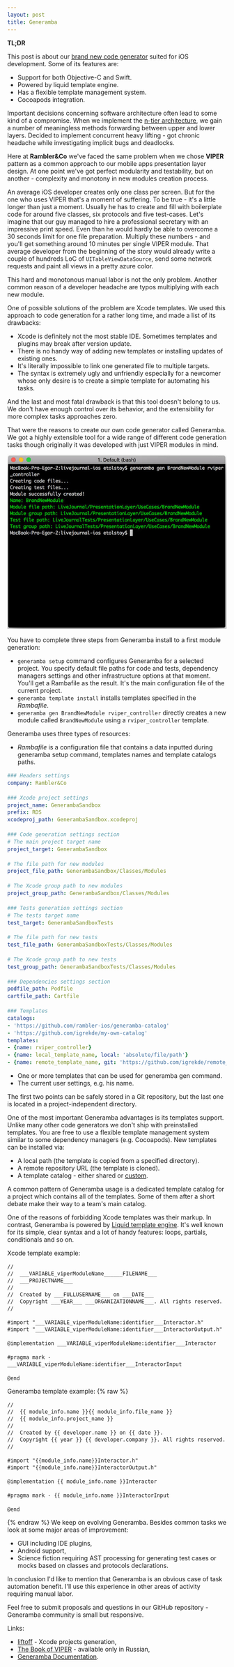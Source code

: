 ```yaml
---
layout: post
title: Generamba
---
```


**TL;DR**

This post is about our [brand new code generator](https://github.com/rambler-ios/Generamba) suited for iOS development. Some of its features are:

- Support for both Objective-C and Swift.
- Powered by liquid template engine.
- Has a flexible template management system.
- Cocoapods integration.

<!--more-->

Important decisions concerning software architecture often lead to some kind of a compromise. When we implement the [n-tier architecture](https://en.wikipedia.org/wiki/Multitier_architecture), we gain a number of meaningless methods forwarding between upper and lower layers. Decided to implement concurrent heavy lifting - got chronic headache while investigating implicit bugs and deadlocks.

Here at **Rambler&Co** we've faced the same problem when we chose **VIPER** pattern as a common approach to our mobile apps presentation layer design. At one point we've got perfect modularity and testability, but on another - complexity and monotony in new modules creation process.

An average iOS developer creates only one class per screen. But for the one who uses VIPER that's a moment of suffering. To be true - it's a little longer than just a moment. Usually he has to create and fill with boilerplate code for around five classes, six protocols and five test-cases. Let's imagine that our guy managed to hire a professional secretary with an impressive print speed. Even than he would hardly be able to overcome a 30 seconds limit for one file preparation. Multiply these numbers - and you'll get something around 10 minutes per single VIPER module. That average developer from the beginning of the story would already write a couple of hundreds LoC of `UITableViewDataSource`, send some network requests and paint all views in a pretty azure color.

This hard and monotonous manual labor is not the only problem. Another common reason of a developer headache are typos multiplying with each new module.

One of possible solutions of the problem are Xcode templates. We used this approach to code generation for a rather long time, and made a list of its drawbacks:

- Xcode is definitely not the most stable IDE. Sometimes templates and plugins may break after version update.
- There is no handy way of adding new templates or installing updates of existing ones.
- It's literally impossible to link one generated file to multiple targets.
- The syntax is extremely ugly and unfriendly especially for a newcomer whose only desire is to create a simple template for automating his tasks.

And the last and most fatal drawback is that this tool doesn't belong to us. We don't have enough control over its behavior, and the extensibility for more complex tasks approaches zero.

That were the reasons to create our own code generator called Generamba. We got a highly extensible tool for a wide range of different code generation tasks though originally it was developed with just VIPER modules in mind.

![Generamba Screenshot](/public/img/posts/generamba.jpg)

You have to complete three steps from Generamba install to a first module generation:

- `generamba setup` command configures Generamba for a selected project. You specify default file paths for code and tests, dependency managers settings and other infrastructure options at that moment. You'll get a Rambafile as the result. It's the main configuration file of the current project.
- `generamba template install` installs templates specified in the *Rambafile*.
- `generamba gen BrandNewModule rviper_controller` directly creates a new module called `BrandNewModule` using a `rviper_controller` template.

Generamba uses three types of resources:

- *Rambafile* is a configuration file that contains a data inputted during generamba setup command, templates names and template catalogs paths.

```yml
### Headers settings
company: Rambler&Co

### Xcode project settings
project_name: GenerambaSandbox
prefix: RDS
xcodeproj_path: GenerambaSandbox.xcodeproj

### Code generation settings section
# The main project target name
project_target: GenerambaSandbox

# The file path for new modules
project_file_path: GenerambaSandbox/Classes/Modules

# The Xcode group path to new modules
project_group_path: GenerambaSandbox/Classes/Modules

### Tests generation settings section
# The tests target name
test_target: GenerambaSandboxTests

# The file path for new tests
test_file_path: GenerambaSandboxTests/Classes/Modules

# The Xcode group path to new tests
test_group_path: GenerambaSandboxTests/Classes/Modules

### Dependencies settings section
podfile_path: Podfile
cartfile_path: Cartfile

### Templates
catalogs:
- 'https://github.com/rambler-ios/generamba-catalog'
- 'https://github.com/igrekde/my-own-catalog'
templates:
- {name: rviper_controller}
- {name: local_template_name, local: 'absolute/file/path'}
- {name: remote_template_name, git: 'https://github.com/igrekde/remote_template'}
```

- One or more templates that can be used for generamba gen command.
- The current user settings, e.g. his name.

The first two points can be safely stored in a Git repository, but the last one is located in a project-independent directory.

One of the most important Generamba advantages is its templates support. Unlike many other code generators we don't ship with preinstalled templates. You are free to use a flexible template management system similar to some dependency managers (e.g. Cocoapods). New templates can be installed via:

- A local path (the template is copied from a specified directory).
- A remote repository URL (the template is cloned).
- A template catalog - either shared or [custom](https://github.com/rambler-ios/generamba-catalog).

A common pattern of Generamba usage is a dedicated template catalog for a project which contains all of the templates. Some of them after a short debate make their way to a team's main catalog.

One of the reasons of forbidding Xcode templates was their markup. In contrast, Generamba is powered by [Liquid template engine](https://github.com/Shopify/liquid). It's well known for its simple, clear syntax and a lot of handy features: loops, partials, conditionals and so on.

Xcode template example:

```objc
//
//  ___VARIABLE_viperModuleName______FILENAME___
//  ___PROJECTNAME___
// 
//  Created by ___FULLUSERNAME___ on ___DATE___
//  Copyright ___YEAR___ ___ORGANIZATIONNAME___. All rights reserved.
//

#import "___VARIABLE_viperModuleName:identifier___Interactor.h"
#import "___VARIABLE_viperModuleName:identifier___InteractorOutput.h"

@implementation ___VARIABLE_viperModuleName:identifier___Interactor

#pragma mark - ___VARIABLE_viperModuleName:identifier___InteractorInput

@end
```

Generamba template example:
{% raw %}
```objc
//
//  {{ module_info.name }}{{ module_info.file_name }}
//  {{ module_info.project_name }}
//
//  Created by {{ developer.name }} on {{ date }}.
//  Copyright {{ year }} {{ developer.company }}. All rights reserved.
//

#import "{{module_info.name}}Interactor.h"
#import "{{module_info.name}}InteractorOutput.h"

@implementation {{ module_info.name }}Interactor

#pragma mark - {{ module_info.name }}InteractorInput

@end
```
{% endraw %}
We keep on evolving Generamba. Besides common tasks we look at some major areas of improvement:

- GUI including IDE plugins,
- Android support,
- Science fiction requiring AST processing for generating test cases or mocks based on classes and protocols declarations.

In conclusion I'd like to mention that Generamba is an obvious case of task automation benefit. I'll use this experience in other areas of activity requiring manual labor.

Feel free to submit proposals and questions in our GitHub repository - Generamba community is small but responsive.

Links:

- [liftoff](https://github.com/thoughtbot/liftoff) - Xcode projects generation,
- [The Book of VIPER](https://github.com/rambler-ios/The-Book-of-VIPER) - available only in Russian,
- [Generamba Documentation](https://github.com/rambler-ios/Generamba/wiki).